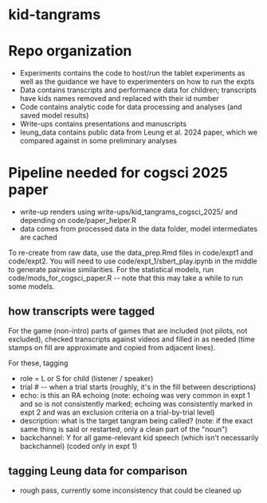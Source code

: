 # kid-tangrams


# Repo organization

* Experiments contains the code to host/run the tablet experiments as well as the guidance we have to experimenters on how to run the expts
* Data contains transcripts and performance data for children; transcripts have kids names removed and replaced with their id number 
* Code contains analytic code for data processing and analyses (and saved model results)
* Write-ups contains presentations and manuscripts
* leung_data contains public data from Leung et al. 2024 paper, which we compared against in some preliminary analyses


# Pipeline needed for cogsci 2025 paper
* write-up renders using write-ups/kid_tangrams_cogsci_2025/ and depending on code/paper_helper.R
* data comes from processed data in the data folder, model intermediates are cached

To re-create from raw data, use the data_prep.Rmd files in code/expt1 and code/expt2. You will need to use code/expt_1/sbert_play.ipynb in the middle to generate pairwise similarities. For the statistical models, run code/mods_for_cogsci_paper.R -- note that this may take a while to run some models. 

## how transcripts were tagged

For the game (non-intro) parts of games that are included (not pilots, not excluded), checked transcripts against videos and filled in as needed (time stamps on fill are approximate and copied from adjacent lines). 

For these, tagging
* role = L or S for child (listener / speaker)
* trial # -- when a trial starts (roughly, it's in the fill between descriptions)
* echo: is this an RA echoing (note: echoing was very common in expt 1 and so is not consistently marked; echoing was consistently marked in expt 2 and was an exclusion criteria on a trial-by-trial level)
* description: what is the target tangram being called? (note: if the exact same thing is said or restarted, only a clean part of the "noun")
* backchannel: Y for all game-relevant kid speech (which isn't necessarily backchannel) (coded only in expt 1)

## tagging Leung data for comparison

* rough pass, currently some inconsistency that could be cleaned up
